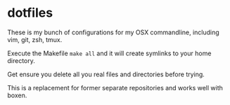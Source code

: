 # dotfiles

These is my bunch of configurations for my OSX commandline, including
vim, git, zsh, tmux.

Execute the Makefile ``make all`` and it will create symlinks to your
home directory.

Get ensure you delete all you real files and directories before trying.

This is a replacement for former separate repositories and works well
with boxen.
